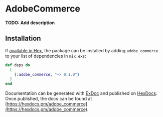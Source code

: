 # AdobeCommerce

**TODO: Add description**

## Installation

If [available in Hex](https://hex.pm/docs/publish), the package can be installed
by adding `adobe_commerce` to your list of dependencies in `mix.exs`:

```elixir
def deps do
  [
    {:adobe_commerce, "~> 0.1.0"}
  ]
end
```

Documentation can be generated with [ExDoc](https://github.com/elixir-lang/ex_doc)
and published on [HexDocs](https://hexdocs.pm). Once published, the docs can
be found at [https://hexdocs.pm/adobe_commerce](https://hexdocs.pm/adobe_commerce).
